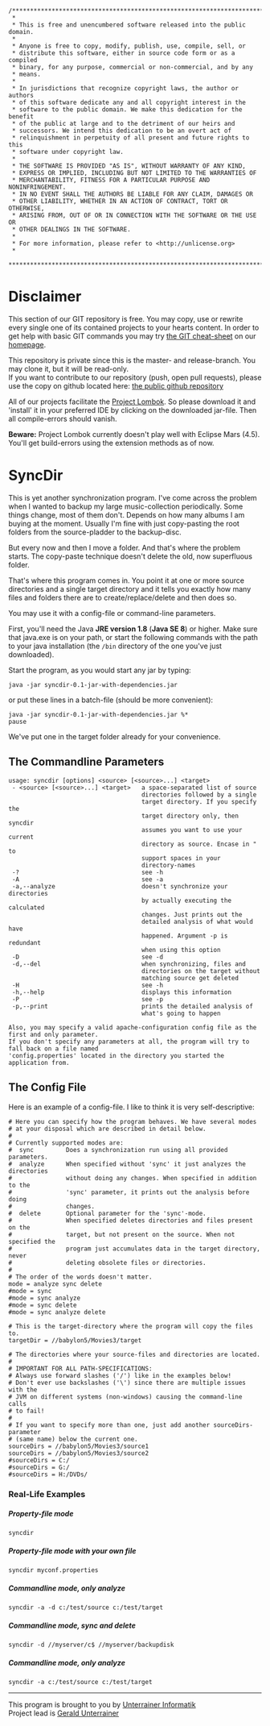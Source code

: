 ```
/**************************************************************************
 * 
 * This is free and unencumbered software released into the public domain.
 *
 * Anyone is free to copy, modify, publish, use, compile, sell, or
 * distribute this software, either in source code form or as a compiled
 * binary, for any purpose, commercial or non-commercial, and by any
 * means.
 *
 * In jurisdictions that recognize copyright laws, the author or authors
 * of this software dedicate any and all copyright interest in the
 * software to the public domain. We make this dedication for the benefit
 * of the public at large and to the detriment of our heirs and
 * successors. We intend this dedication to be an overt act of
 * relinquishment in perpetuity of all present and future rights to this
 * software under copyright law.
 *
 * THE SOFTWARE IS PROVIDED "AS IS", WITHOUT WARRANTY OF ANY KIND,
 * EXPRESS OR IMPLIED, INCLUDING BUT NOT LIMITED TO THE WARRANTIES OF
 * MERCHANTABILITY, FITNESS FOR A PARTICULAR PURPOSE AND NONINFRINGEMENT.
 * IN NO EVENT SHALL THE AUTHORS BE LIABLE FOR ANY CLAIM, DAMAGES OR
 * OTHER LIABILITY, WHETHER IN AN ACTION OF CONTRACT, TORT OR OTHERWISE,
 * ARISING FROM, OUT OF OR IN CONNECTION WITH THE SOFTWARE OR THE USE OR
 * OTHER DEALINGS IN THE SOFTWARE.
 *
 * For more information, please refer to <http://unlicense.org>
 * 
 ***************************************************************************/
```
 
# Disclaimer

This section of our GIT repository is free. You may copy, use or rewrite every single one of its contained projects to your hearts content.
In order to get help with basic GIT commands you may try [the GIT cheat-sheet][coding] on our [homepage][homepage].  

This repository is private since this is the master- and release-branch. You may clone it, but it will be read-only.  
If you want to contribute to our repository (push, open pull requests), please use the copy on github located here: [the public github repository][github]

All of our projects facilitate the [Project Lombok][lombok]. So please download it and 'install' it in your preferred IDE by clicking on the downloaded jar-file. Then all compile-errors should vanish.  

**Beware:** Project Lombok currently doesn't play well with Eclipse Mars (4.5). You'll get build-errors using the extension methods as of now.

# SyncDir
This is yet another synchronization program.
I've come across the problem when I wanted to backup my large music-collection periodically. Some things change, most of them don't. Depends on how many albums I am buying at the moment.
Usually I'm fine with just copy-pasting the root folders from the source-pladder to the backup-disc.

But every now and then I move a folder. And that's where the problem starts. The copy-paste technique doesn't delete the old, now superfluous folder.

That's where this program comes in. You point it at one or more source directories and a single target directory and it tells you exactly how many files and folders there are to create/replace/delete and then does so.

You may use it with a config-file or command-line parameters.

First, you'll need the Java **JRE version 1.8** (**Java SE 8**) or higher.
Make sure that java.exe is on your path, or start the following commands with the path to your java installation (the `/bin` directory of the one you've just downloaded).

Start the program, as you would start any jar by typing:
```
java -jar syncdir-0.1-jar-with-dependencies.jar
```
or put these lines in a batch-file (should be more convenient):
```
java -jar syncdir-0.1-jar-with-dependencies.jar %*
pause
```
We've put one in the target folder already for your convenience.

## The Commandline Parameters

```dos
usage: syncdir [options] <source> [<source>...] <target>
 - <source> [<source>...] <target>   a space-separated list of source
                                     directories followed by a single
                                     target directory. If you specify the
                                     target directory only, then syncdir
                                     assumes you want to use your current
                                     directory as source. Encase in " to
                                     support spaces in your
                                     directory-names
 -?                                  see -h
 -A                                  see -a
 -a,--analyze                        doesn't synchronize your directories
                                     by actually executing the calculated
                                     changes. Just prints out the
                                     detailed analysis of what would have
                                     happened. Argument -p is redundant
                                     when using this option
 -D                                  see -d
 -d,--del                            when synchronizing, files and
                                     directories on the target without
                                     matching source get deleted
 -H                                  see -h
 -h,--help                           displays this information
 -P                                  see -p
 -p,--print                          prints the detailed analysis of
                                     what's going to happen
                                     
Also, you may specify a valid apache-configuration config file as the first and only parameter.
If you don't specify any parameters at all, the program will try to fall back on a file named
'config.properties' located in the directory you started the application from.
```

## The Config File  

Here is an example of a config-file. I like to think it is very self-descriptive:

``` properties
# Here you can specify how the program behaves. We have several modes
# at your disposal which are described in detail below.
#
# Currently supported modes are:
#  sync			Does a synchronization run using all provided parameters.
#  analyze		When specified without 'sync' it just analyzes the directories
#				without doing any changes. When specified in addition to the
#				'sync' parameter, it prints out the analysis before doing
#				changes.
#  delete		Optional parameter for the 'sync'-mode.
#				When specified deletes directories and files present on the
#				target, but not present on the source. When not specified the
#				program just accumulates data in the target directory, never
#				deleting obsolete files or directories.
#
# The order of the words doesn't matter.
mode = analyze sync delete
#mode = sync
#mode = sync analyze
#mode = sync delete
#mode = sync analyze delete

# This is the target-directory where the program will copy the files to. 
targetDir = //babylon5/Movies3/target

# The directories where your source-files and directories are located.
#
# IMPORTANT FOR ALL PATH-SPECIFICATIONS:
# Always use forward slashes ('/') like in the examples below!
# Don't ever use backslashes ('\') since there are multiple issues with the
# JVM on different systems (non-windows) causing the command-line calls
# to fail!
#
# If you want to specify more than one, just add another sourceDirs-parameter
# (same name) below the current one.
sourceDirs = //babylon5/Movies3/source1
sourceDirs = //babylon5/Movies3/source2
#sourceDirs = C:/
#sourceDirs = G:/
#sourceDirs = H:/DVDs/
```

### Real-Life Examples  

##### Property-file mode
```dos
syncdir
```

##### Property-file mode with your own file
```dos
syncdir myconf.properties
```

##### Commandline mode, only analyze  
```dos
syncdir -a -d c:/test/source c:/test/target
```

##### Commandline mode, sync and delete
```dos
syncdir -d //myserver/c$ //myserver/backupdisk
```

##### Commandline mode, only analyze 
```dos
syncdir -a c:/test/source c:/test/target
```

---
This program is brought to you by [Unterrainer Informatik][homepage]  
Project lead is [Gerald Unterrainer][geraldmail]

[geraldmail]: mailto:gerald@unterrainer.info
[homepage]: http://www.unterrainer.info
[coding]: http://www.unterrainer.info/Home/Coding
[makemkv]: http://www.makemkv.com/
[lombok]: https://projectlombok.org
[github]: https://github.com/UnterrainerInformatik/syncdir
